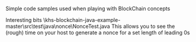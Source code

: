 Simple code samples used when playing with BlockChain concepts

Interesting bits
\khs-blockchain-java-example-master\src\test\java\nonce\NonceTest.java 
This allows you to see the (rough) time on your host to generate a nonce for a set length of leading 0s
